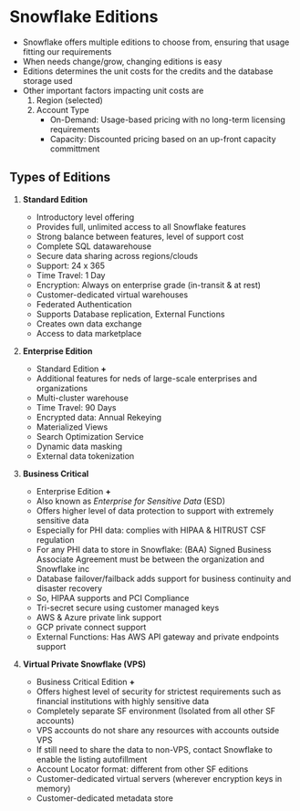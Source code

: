# Snowflake Editions

* Snowflake offers multiple editions to choose from, ensuring that usage fitting our requirements
* When needs change/grow, changing editions is easy
* Editions determines the unit costs for the credits and the database storage used
* Other important factors impacting unit costs are
    1. Region (selected)
    2. Account Type
        * On-Demand: Usage-based pricing with no long-term licensing requirements
        * Capacity: Discounted pricing based on an up-front capacity committment

## Types of Editions

1. **Standard Edition**
    - Introductory level offering
    - Provides full, unlimited access to all Snowflake features
    - Strong balance between features, level of support cost
    - Complete SQL datawarehouse
    - Secure data sharing across regions/clouds
    - Support: 24 x 365
    - Time Travel: 1 Day
    - Encryption: Always on enterprise grade (in-transit & at rest)
    - Customer-dedicated virtual warehouses
    - Federated Authentication
    - Supports Database replication, External Functions
    - Creates own data exchange
    - Access to data marketplace

2. **Enterprise Edition**
    - Standard Edition **+**
    - Additional features for neds of large-scale enterprises and organizations
    - Multi-cluster warehouse
    - Time Travel: 90 Days
    - Encrypted data: Annual Rekeying
    - Materialized Views
    - Search Optimization Service
    - Dynamic data masking
    - External data tokenization


3. **Business Critical**
    - Enterprise Edition **+**
    - Also known as *Enterprise for Sensitive Data* (ESD)
    - Offers higher level of data protection to support with extremely sensitive data
    - Especially for PHI data: complies with HIPAA & HITRUST CSF regulation
    - For any PHI data to store in Snowflake: (BAA) Signed Business Associate Agreement must be between the organization and Snowflake inc
    - Database failover/failback adds support for business continuity and disaster recovery
    - So, HIPAA supports and PCI Compliance
    - Tri-secret secure using customer managed keys
    - AWS & Azure private link support
    - GCP private connect support
    - External Functions: Has AWS API gateway and private endpoints support

4. **Virtual Private Snowflake (VPS)**
    - Business Critical Edition **+**
    - Offers highest level of security for strictest requirements such as financial institutions with highly sensitive data
    - Completely separate SF environment (Isolated from all other SF accounts)
    - VPS accounts do not share any resources with accounts outside VPS
    - If still need to share the data to non-VPS, contact Snowflake to enable the listing autofillment
    - Account Locator format: different from other SF editions
    - Customer-dedicated virtual servers (wherever encryption keys in memory)
    - Customer-dedicated metadata store

